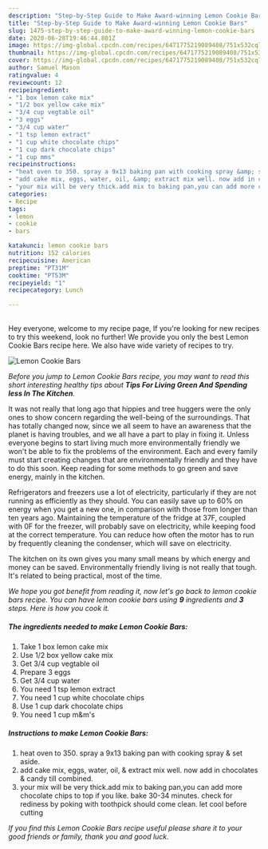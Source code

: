 ```yaml
---
description: "Step-by-Step Guide to Make Award-winning Lemon Cookie Bars"
title: "Step-by-Step Guide to Make Award-winning Lemon Cookie Bars"
slug: 1475-step-by-step-guide-to-make-award-winning-lemon-cookie-bars
date: 2020-06-28T19:46:44.801Z
image: https://img-global.cpcdn.com/recipes/6471775219089408/751x532cq70/lemon-cookie-bars-recipe-main-photo.jpg
thumbnail: https://img-global.cpcdn.com/recipes/6471775219089408/751x532cq70/lemon-cookie-bars-recipe-main-photo.jpg
cover: https://img-global.cpcdn.com/recipes/6471775219089408/751x532cq70/lemon-cookie-bars-recipe-main-photo.jpg
author: Samuel Mason
ratingvalue: 4
reviewcount: 12
recipeingredient:
- "1 box lemon cake mix"
- "1/2 box yellow cake mix"
- "3/4 cup vegtable oil"
- "3 eggs"
- "3/4 cup water"
- "1 tsp lemon extract"
- "1 cup white chocolate chips"
- "1 cup dark chocolate chips"
- "1 cup mms"
recipeinstructions:
- "heat oven to 350. spray a 9x13 baking pan with cooking spray &amp; set aside."
- "add cake mix, eggs, water, oil, &amp; extract mix well. now add in chocolates &amp; candy till combined."
- "your mix will be very thick.add mix to baking pan,you can add more chocolate chips to top if you like. bake 30-34 minutes. check for rediness by poking with toothpick should come clean. let cool before cutting"
categories:
- Recipe
tags:
- lemon
- cookie
- bars

katakunci: lemon cookie bars 
nutrition: 152 calories
recipecuisine: American
preptime: "PT31M"
cooktime: "PT53M"
recipeyield: "1"
recipecategory: Lunch

---
```

<br>
Hey everyone, welcome to my recipe page, If you're looking for new recipes to try this weekend, look no further! We provide you only the best Lemon Cookie Bars recipe here. We also have wide variety of recipes to try.
<br>


![Lemon Cookie Bars](https://img-global.cpcdn.com/recipes/6471775219089408/751x532cq70/lemon-cookie-bars-recipe-main-photo.jpg)

<i>Before you jump to Lemon Cookie Bars recipe, you may want to read this short interesting healthy tips about 
<strong>Tips For Living Green And Spending less In The Kitchen</strong>.</i>
</br>

It was not really that long ago that hippies and tree huggers were the only ones to show concern regarding the well-being of the surroundings. That has totally changed now, since we all seem to have an awareness that the planet is having troubles, and we all have a part to play in fixing it. Unless everyone begins to start living much more environmentally friendly we won't be able to fix the problems of the environment. Each and every family must start creating changes that are environmentally friendly and they have to do this soon. Keep reading for some methods to go green and save energy, mainly in the kitchen.

Refrigerators and freezers use a lot of electricity, particularly if they are not running as efficiently as they should. You can easily save up to 60% on energy when you get a new one, in comparison with those from longer than ten years ago. Maintaining the temperature of the fridge at 37F, coupled with 0F for the freezer, will probably save on electricity, while keeping food at the correct temperature. You can reduce how often the motor has to run by frequently cleaning the condenser, which will save on electricity.

The kitchen on its own gives you many small means by which energy and money can be saved. Environmentally friendly living is not really that tough. It's related to being practical, most of the time.


<i>We hope you got benefit from reading it, now let's go back to lemon cookie bars recipe. You can have lemon cookie bars using <strong>9</strong> ingredients and <strong>3</strong> steps. Here is how you cook it.
</i>

##### The ingredients needed to make Lemon Cookie Bars:

1. Take 1 box lemon cake mix
1. Use 1/2 box yellow cake mix
1. Get 3/4 cup vegtable oil
1. Prepare 3 eggs
1. Get 3/4 cup water
1. You need 1 tsp lemon extract
1. You need 1 cup white chocolate chips
1. Use 1 cup dark chocolate chips
1. You need 1 cup m&amp;m&#39;s


##### Instructions to make Lemon Cookie Bars:

1. heat oven to 350. spray a 9x13 baking pan with cooking spray &amp; set aside.
1. add cake mix, eggs, water, oil, &amp; extract mix well. now add in chocolates &amp; candy till combined.
1. your mix will be very thick.add mix to baking pan,you can add more chocolate chips to top if you like. bake 30-34 minutes. check for rediness by poking with toothpick should come clean. let cool before cutting


<i>If you find this Lemon Cookie Bars recipe useful please share it to your good friends or family, thank you and good luck.</i>
